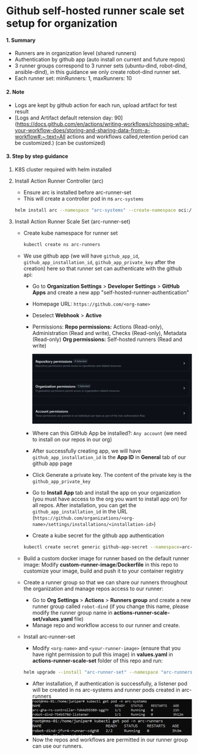 # Github self-hosted runner scale set setup for organization
#### 1. Summary

- Runners are in organization level (shared runners)
- Authentication by github app (auto install on current and future repos)
- 3 runner groups correspond to 3 runner sets (ubuntu-dind, robot-dind, ansible-dind), in this guidance we only create robot-dind runner set.
- Each runner set: minRunners: 1, maxRunners: 10

#### 2. Note

- Logs are kept by github action for each run, upload artifact for test result
- [Logs and Artifact default retension day: 90](https://docs.github.com/en/actions/writing-workflows/choosing-what-your-workflow-does/storing-and-sharing-data-from-a-workflow#:~:text=All actions and workflows called,retention period can be customized.) (can be customized)

#### 3. Step by step guidance

1. K8S cluster required with helm installed

2. Install Action Runner Controller (arc) 

   - Ensure arc is installed before arc-runner-set 
   - This will create a controller pod in ns `arc-systems`

   ```bash
   helm install arc --namespace "arc-systems" --create-namespace oci://ghcr.io/actions/actions-runner-controller-charts/gha-runner-scale-set-controller
   ```

3. Install Action Runner Scale Set (arc-runner-set)

   - Create kube namespace for runner set
     ```bash
     kubectl create ns arc-runners
     ```

   - We use github app (we will have `github_app_id`, `github_app_installation_id`, `github_app_private_key` after the creation) here so that runner set can authenticate with the github api:

     - Go to **Organization Settings** > **Developer Settings** > **GitHub Apps** and create a new app "self-hosted-runner-authentication"

     - Homepage URL: `https://github.com/<org-name> `

     - Deselect **Webhook** > **Active**

     - Permissions:
       **Repo permissions:** Actions (Read-only), Administration (Read and write), Checks (Read-only), Metadata (Read-only)
       **Org permissions:** Self-hosted runners (Read and write)

       ![image-20250117111000611](./README.assets/image-20250117111000611.png)

     - Where can this GitHub App be installed?: `Any account` (we need to install on our repos in our org)
     - After successfully creating app, we will have `github_app_installation_id` is the **App ID** in **General** tab of our github app page
     - Click Generate a private key. The content of the private key is the `github_app_private_key`
     - Go to **Install App** tab and install the app on your organization (you must have access to the org you want to install app on) for all repos. After installation, you can get the `github_app_installation_id` in the URL (`https://github.com/organizations/<org-name>/settings/installations/<installation-id>`)
     - Create a kube secret for the github app authentication

     ```bash
     kubectl create secret generic github-app-secret --namespace=arc-runners --from-literal=github_app_id=<app-id> --from-literal=github_app_installation_id=<installation-id> --from-literal=github_app_private_key='-----BEGIN RSA PRIVATE KEY-----********-----END RSA PRIVATE KEY-----'
     ```

   - Build a custom docker image for runner based on the default runner image: Modify **custom-runner-image**/**Dockerfile** in this repo to customize your image, build and push it to your container registry

   - Create a runner group so that we can share our runners throughout the organization and manage repos access to our runner:

     - Go to **Org Settings** > **Actions** > **Runners group** and create a new runner group called `robot-dind` (if you change this name, please modify the runner group name in **actions-runner-scale-set/values.yaml** file)
     - Manage repo and workflow access to our runner and create.

   - Install arc-runner-set

     - Modify `<org-name>` and `<your-runner-image>` (ensure that you have right permission to pull this image) in **values.yaml** in **actions-runner-scale-set** folder of this repo and run:

     ```bash
     helm upgrade --install "arc-runner-set" --namespace "arc-runners" --create-namespace -f values.yaml oci://ghcr.io/actions/actions-runner-controller-charts/gha-runner-scale-set
     ```

     - After installation, if authentication is successfully, a listener pod will be created in ns arc-systems and runner pods created in arc-runners
       ![image-20250117134404992](./README.assets/image-20250117134404992.png)		![image-20250117134529782](./README.assets/image-20250117134529782.png)
     - Now the repos and workflows are permitted in our runner group can use our runners.
